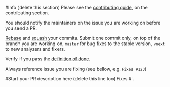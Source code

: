 #Info (delete this section)
Please see the [contributing guide](https://github.com/code-cracker/code-cracker/blob/master/README.md#contributing), on the contributing section.

You should notify the maintainers on the issue you are working on before you send a PR.

[Rebase](http://gitready.com/intermediate/2009/01/31/intro-to-rebase.html) and 
[squash](http://gitready.com/advanced/2009/02/10/squashing-commits-with-rebase.html) your commits.
Submit one commit only, on top of the branch you are working on, `master` for bug fixes to the
stable version, `vnext` to new analyzers and fixers.

Verify if you pass the [definition of done](https://github.com/code-cracker/code-cracker#definition-of-done).

Always reference issue you are fixing (see bellow, e.g. `Fixes #123`)

#Start your PR description here (delete this line too)
Fixes # .